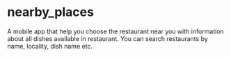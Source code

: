 # nearby_places

A mobile app that help you choose the restaurant near you with information about all dishes available in restaurant.
You can search restaurants by name, locality, dish name etc.


